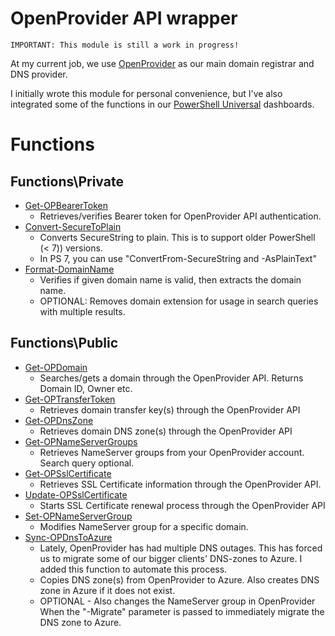 # OpenProvider API wrapper

`IMPORTANT: This module is still a work in progress!`

At my current job, we use [OpenProvider](https://openprovider.com) as our main domain registrar and DNS provider.

I initially wrote this module for personal convenience, but I've also integrated some of the functions in our [PowerShell Universal](https://ironmansoftware.com/powershell-universal) dashboards.


# Functions

## Functions\Private

- [Get-OPBearerToken](https://github.com/tomskovich/Public/blob/main/PowerShell/Modules/OpenProvider/Private/Get-OPBearerToken.ps1) 
    - Retrieves/verifies Bearer token for OpenProvider API authentication.
- [Convert-SecureToPlain](https://github.com/tomskovich/Public/blob/main/PowerShell/Modules/OpenProvider/Private/Convert-SecureToPlain.ps1)
    - Converts SecureString to plain. This is to support older PowerShell (< 7)) versions.
    - In PS 7, you can use "ConvertFrom-SecureString and -AsPlainText"
- [Format-DomainName](https://github.com/tomskovich/Public/blob/main/PowerShell/Modules/OpenProvider/Private/Format-DomainName.ps1)
    - Verifies if given domain name is valid, then extracts the domain name.
    - OPTIONAL: Removes domain extension for usage in search queries with multiple results.

## Functions\Public

- [Get-OPDomain](https://github.com/tomskovich/Public/blob/main/PowerShell/Modules/OpenProvider/Public/Get-OPDomain.ps1) 
    - Searches/gets a domain through the OpenProvider API. Returns Domain ID, Owner etc.
- [Get-OPTransferToken](https://github.com/tomskovich/Public/blob/main/PowerShell/Modules/OpenProvider/Public/Get-OPTransferToken.ps1) 
    - Retrieves domain transfer key(s) through the OpenProvider API
- [Get-OPDnsZone](https://github.com/tomskovich/Public/blob/main/PowerShell/Modules/OpenProvider/Public/Get-OPDnsZone.ps1)
    - Retrieves domain DNS zone(s) through the OpenProvider API
- [Get-OPNameServerGroups](https://github.com/tomskovich/Public/blob/main/PowerShell/Modules/OpenProvider/Public/Get-OPNameServerGroups.ps1)
    - Retrieves NameServer groups from your OpenProvider account. Search query optional.
- [Get-OPSslCertificate](https://github.com/tomskovich/Public/blob/main/PowerShell/Modules/OpenProvider/Public/Get-OPSslCertificate.ps1)
    - Retrieves SSL Certificate information through the OpenProvider API.
- [Update-OPSslCertificate](https://github.com/tomskovich/Public/blob/main/PowerShell/Modules/OpenProvider/Public/Update-OPSslCertificate.ps1)
    - Starts SSL Certificate renewal process through the OpenProvider API
- [Set-OPNameServerGroup](https://github.com/tomskovich/Public/blob/main/PowerShell/Modules/OpenProvider/Public/Set-OPNameServerGroup.ps1)
    - Modifies NameServer group for a specific domain.
- [Sync-OPDnsToAzure](https://github.com/tomskovich/Public/blob/main/PowerShell/Modules/OpenProvider/Public/Sync-OPDnsToAzure.ps1)
    - Lately, OpenProvider has had multiple DNS outages. This has forced us to migrate some of our bigger clients' DNS-zones to Azure. I added this function to automate this process.
    - Copies DNS zone(s) from OpenProvider to Azure. Also creates DNS zone in Azure if it does not exist.
    - OPTIONAL - Also changes the NameServer group in OpenProvider When the "-Migrate" parameter is passed to immediately migrate the DNS zone to Azure.
